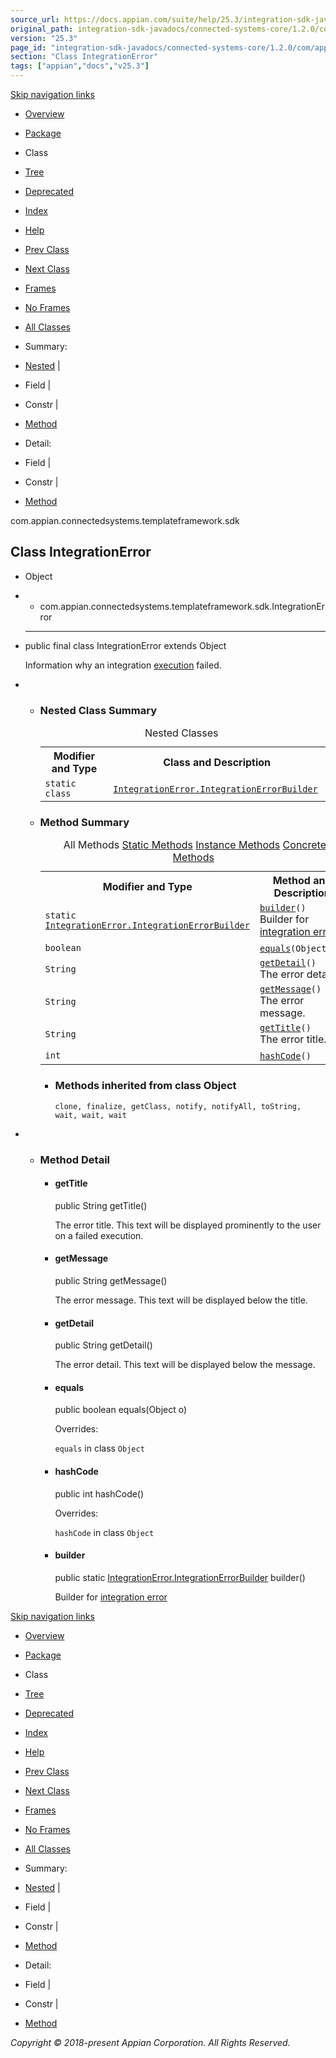 ```yaml
---
source_url: https://docs.appian.com/suite/help/25.3/integration-sdk-javadocs/connected-systems-core/1.2.0/com/appian/connectedsystems/templateframework/sdk/IntegrationError.html
original_path: integration-sdk-javadocs/connected-systems-core/1.2.0/com/appian/connectedsystems/templateframework/sdk/IntegrationError.html
version: "25.3"
page_id: "integration-sdk-javadocs/connected-systems-core/1.2.0/com/appian/connectedsystems/templateframework/sdk/IntegrationError"
section: "Class IntegrationError"
tags: ["appian","docs","v25.3"]
---
```



[Skip navigation links](#skip.navbar.top "Skip navigation links")

-   [Overview](../../../../../overview-summary.html)
-   [Package](package-summary.html)
-   Class
-   [Tree](package-tree.html)
-   [Deprecated](../../../../../deprecated-list.html)
-   [Index](../../../../../index-all.html)
-   [Help](../../../../../help-doc.html)

-   [Prev Class](../../../../../com/appian/connectedsystems/templateframework/sdk/ExecutionContext.html "interface in com.appian.connectedsystems.templateframework.sdk")
-   [Next Class](../../../../../com/appian/connectedsystems/templateframework/sdk/IntegrationError.IntegrationErrorBuilder.html "class in com.appian.connectedsystems.templateframework.sdk")

-   [Frames](../../../../../index.html?com/appian/connectedsystems/templateframework/sdk/IntegrationError.html)
-   [No Frames](IntegrationError.html)

-   [All Classes](../../../../../allclasses-noframe.html)

-   Summary: 
-   [Nested](#nested.class.summary) | 
-   Field | 
-   Constr | 
-   [Method](#method.summary)

-   Detail: 
-   Field | 
-   Constr | 
-   [Method](#method.detail)

com.appian.connectedsystems.templateframework.sdk

## Class IntegrationError

-   Object
-   -   com.appian.connectedsystems.templateframework.sdk.IntegrationError

-   * * *

    public final class IntegrationError
    extends Object

    Information why an integration [execution](../../../../../com/appian/connectedsystems/templateframework/sdk/IntegrationTemplate.html#execute-com.appian.connectedsystems.templateframework.sdk.configuration.ConfigurationDescriptor-com.appian.connectedsystems.templateframework.sdk.configuration.ConfigurationDescriptor-com.appian.connectedsystems.templateframework.sdk.ExecutionContext-) failed.

-   -   ### Nested Class Summary

        <table class="memberSummary" border="0" cellpadding="3" cellspacing="0" summary="Nested Class Summary table, listing nested classes, and an explanation"><caption><span>Nested Classes</span><span class="tabEnd">&nbsp;</span></caption><tbody><tr><th class="colFirst" scope="col">Modifier and Type</th><th class="colLast" scope="col">Class and Description</th></tr><tr class="altColor"><td class="colFirst"><code>static class&nbsp;</code></td><td class="colLast"><code><span class="memberNameLink"><a href="../../../../../com/appian/connectedsystems/templateframework/sdk/IntegrationError.IntegrationErrorBuilder.html" title="class in com.appian.connectedsystems.templateframework.sdk">IntegrationError.IntegrationErrorBuilder</a></span></code>&nbsp;</td></tr></tbody></table>

    -   ### Method Summary

        <table class="memberSummary" border="0" cellpadding="3" cellspacing="0" summary="Method Summary table, listing methods, and an explanation"><caption><span id="t0" class="activeTableTab"><span>All Methods</span><span class="tabEnd">&nbsp;</span></span><span id="t1" class="tableTab"><span><a href="javascript:show(1);">Static Methods</a></span><span class="tabEnd">&nbsp;</span></span><span id="t2" class="tableTab"><span><a href="javascript:show(2);">Instance Methods</a></span><span class="tabEnd">&nbsp;</span></span><span id="t4" class="tableTab"><span><a href="javascript:show(8);">Concrete Methods</a></span><span class="tabEnd">&nbsp;</span></span></caption><tbody><tr><th class="colFirst" scope="col">Modifier and Type</th><th class="colLast" scope="col">Method and Description</th></tr><tr id="i0" class="altColor"><td class="colFirst"><code>static <a href="../../../../../com/appian/connectedsystems/templateframework/sdk/IntegrationError.IntegrationErrorBuilder.html" title="class in com.appian.connectedsystems.templateframework.sdk">IntegrationError.IntegrationErrorBuilder</a></code></td><td class="colLast"><code><span class="memberNameLink"><a href="../../../../../com/appian/connectedsystems/templateframework/sdk/IntegrationError.html#builder--">builder</a></span>()</code><div class="block">Builder for <a href="../../../../../com/appian/connectedsystems/templateframework/sdk/IntegrationError.html" title="class in com.appian.connectedsystems.templateframework.sdk">integration error</a></div></td></tr><tr id="i1" class="rowColor"><td class="colFirst"><code>boolean</code></td><td class="colLast"><code><span class="memberNameLink"><a href="../../../../../com/appian/connectedsystems/templateframework/sdk/IntegrationError.html#equals-java.lang.Object-">equals</a></span>(Object&nbsp;o)</code>&nbsp;</td></tr><tr id="i2" class="altColor"><td class="colFirst"><code>String</code></td><td class="colLast"><code><span class="memberNameLink"><a href="../../../../../com/appian/connectedsystems/templateframework/sdk/IntegrationError.html#getDetail--">getDetail</a></span>()</code><div class="block">The error detail.</div></td></tr><tr id="i3" class="rowColor"><td class="colFirst"><code>String</code></td><td class="colLast"><code><span class="memberNameLink"><a href="../../../../../com/appian/connectedsystems/templateframework/sdk/IntegrationError.html#getMessage--">getMessage</a></span>()</code><div class="block">The error message.</div></td></tr><tr id="i4" class="altColor"><td class="colFirst"><code>String</code></td><td class="colLast"><code><span class="memberNameLink"><a href="../../../../../com/appian/connectedsystems/templateframework/sdk/IntegrationError.html#getTitle--">getTitle</a></span>()</code><div class="block">The error title.</div></td></tr><tr id="i5" class="rowColor"><td class="colFirst"><code>int</code></td><td class="colLast"><code><span class="memberNameLink"><a href="../../../../../com/appian/connectedsystems/templateframework/sdk/IntegrationError.html#hashCode--">hashCode</a></span>()</code>&nbsp;</td></tr></tbody></table>

        -   ### Methods inherited from class Object

            `clone, finalize, getClass, notify, notifyAll, toString, wait, wait, wait`

-   -   ### Method Detail

        -   #### getTitle

            public String getTitle()

            The error title. This text will be displayed prominently to the user on a failed execution.

        -   #### getMessage

            public String getMessage()

            The error message. This text will be displayed below the title.

        -   #### getDetail

            public String getDetail()

            The error detail. This text will be displayed below the message.

        -   #### equals

            public boolean equals(Object o)

            Overrides:

            `equals` in class `Object`

        -   #### hashCode

            public int hashCode()

            Overrides:

            `hashCode` in class `Object`

        -   #### builder

            public static [IntegrationError.IntegrationErrorBuilder](../../../../../com/appian/connectedsystems/templateframework/sdk/IntegrationError.IntegrationErrorBuilder.html "class in com.appian.connectedsystems.templateframework.sdk") builder()

            Builder for [integration error](../../../../../com/appian/connectedsystems/templateframework/sdk/IntegrationError.html "class in com.appian.connectedsystems.templateframework.sdk")

[Skip navigation links](#skip.navbar.bottom "Skip navigation links")

-   [Overview](../../../../../overview-summary.html)
-   [Package](package-summary.html)
-   Class
-   [Tree](package-tree.html)
-   [Deprecated](../../../../../deprecated-list.html)
-   [Index](../../../../../index-all.html)
-   [Help](../../../../../help-doc.html)

-   [Prev Class](../../../../../com/appian/connectedsystems/templateframework/sdk/ExecutionContext.html "interface in com.appian.connectedsystems.templateframework.sdk")
-   [Next Class](../../../../../com/appian/connectedsystems/templateframework/sdk/IntegrationError.IntegrationErrorBuilder.html "class in com.appian.connectedsystems.templateframework.sdk")

-   [Frames](../../../../../index.html?com/appian/connectedsystems/templateframework/sdk/IntegrationError.html)
-   [No Frames](IntegrationError.html)

-   [All Classes](../../../../../allclasses-noframe.html)

-   Summary: 
-   [Nested](#nested.class.summary) | 
-   Field | 
-   Constr | 
-   [Method](#method.summary)

-   Detail: 
-   Field | 
-   Constr | 
-   [Method](#method.detail)

_Copyright © 2018-present Appian Corporation. All Rights Reserved._